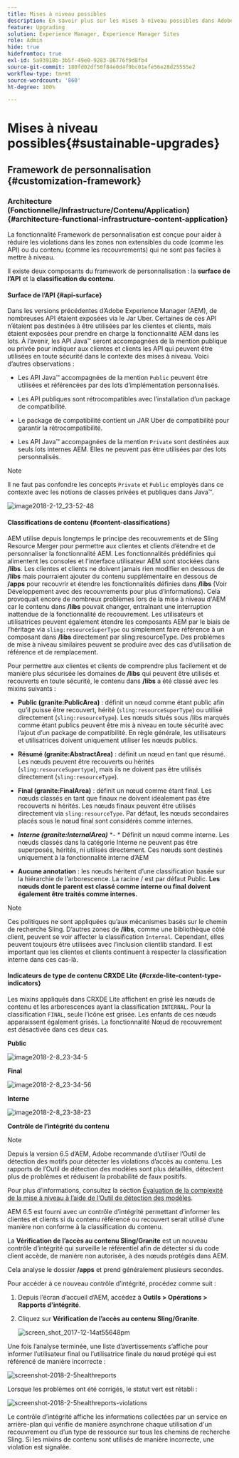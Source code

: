 ```yaml
---
title: Mises à niveau possibles
description: En savoir plus sur les mises à niveau possibles dans Adobe Experience Manager 6.4.
feature: Upgrading
solution: Experience Manager, Experience Manager Sites
role: Admin
hide: true
hidefromtoc: true
exl-id: 5a93918b-3b5f-49e0-9283-86776f9d8fb4
source-git-commit: 180fd02df50f84e0d4f9bc01efe56e28d25555e2
workflow-type: tm+mt
source-wordcount: '860'
ht-degree: 100%

---
```


# Mises à niveau possibles{#sustainable-upgrades}

## Framework de personnalisation {#customization-framework}

### Architecture (Fonctionnelle/Infrastructure/Contenu/Application)  {#architecture-functional-infrastructure-content-application}

La fonctionnalité Framework de personnalisation est conçue pour aider à réduire les violations dans les zones non extensibles du code (comme les API) ou du contenu (comme les recouvrements) qui ne sont pas faciles à mettre à niveau.

Il existe deux composants du framework de personnalisation : la **surface de l’API** et la **classification du contenu**.

#### Surface de l’API {#api-surface}

Dans les versions précédentes d’Adobe Experience Manager (AEM), de nombreuses API étaient exposées via le Jar Uber. Certaines de ces API n’étaient pas destinées à être utilisées par les clientes et clients, mais étaient exposées pour prendre en charge la fonctionnalité AEM dans les lots. À l’avenir, les API Java™ seront accompagnées de la mention publique ou privée pour indiquer aux clientes et clients les API qui peuvent être utilisées en toute sécurité dans le contexte des mises à niveau. Voici d’autres observations :

* Les API Java™ accompagnées de la mention `Public` peuvent être utilisées et référencées par des lots d’implémentation personnalisés.

* Les API publiques sont rétrocompatibles avec l’installation d’un package de compatibilité.
* Le package de compatibilité contient un JAR Uber de compatibilité pour garantir la rétrocompatibilité.
* Les API Java™ accompagnées de la mention `Private` sont destinées aux seuls lots internes AEM. Elles ne peuvent pas être utilisées par des lots personnalisés.

>[!NOTE]
>
>Il ne faut pas confondre les concepts `Private` et `Public` employés dans ce contexte avec les notions de classes privées et publiques dans Java™.

![image2018-2-12_23-52-48](assets/image2018-2-12_23-52-48.png)

#### Classifications de contenu {#content-classifications}

AEM utilise depuis longtemps le principe des recouvrements et de Sling Resource Merger pour permettre aux clientes et clients d’étendre et de personnaliser la fonctionnalité AEM. Les fonctionnalités prédéfinies qui alimentent les consoles et l&#39;interface utilisateur AEM sont stockées dans **/libs**. Les clientes et clients ne doivent jamais rien modifier en dessous de **/libs** mais pourraient ajouter du contenu supplémentaire en dessous de **/apps** pour recouvrir et étendre les fonctionnalités définies dans **/libs** (Voir Développement avec des recouvrements pour plus d’informations). Cela provoquait encore de nombreux problèmes lors de la mise à niveau d&#39;AEM car le contenu dans **/libs** pouvait changer, entraînant une interruption inattendue de la fonctionnalité de recouvrement. Les utilisateurs et utilisatrices peuvent également étendre les composants AEM par le biais de l’héritage via `sling:resourceSuperType` ou simplement faire référence à un composant dans **/libs** directement par sling:resourceType. Des problèmes de mise à niveau similaires peuvent se produire avec des cas d’utilisation de référence et de remplacement.

Pour permettre aux clientes et clients de comprendre plus facilement et de manière plus sécurisée les domaines de **/libs** qui peuvent être utilisés et recouverts en toute sécurité, le contenu dans **/libs** a été classé avec les mixins suivants :

* **Public (granite:PublicArea)** : définit un nœud comme étant public afin qu’il puisse être recouvert, hérité (`sling:resourceSuperType`) ou utilisé directement (`sling:resourceType`). Les nœuds situés sous /libs marqués comme étant publics peuvent être mis à niveau en toute sécurité avec l’ajout d’un package de compatibilité. En règle générale, les utilisateurs et utilisatrices doivent uniquement utiliser les nœuds publics.

* **Résumé (granite:AbstractArea)** : définit un nœud en tant que résumé. Les nœuds peuvent être recouverts ou hérités (`sling:resourceSupertype`), mais ils ne doivent pas être utilisés directement (`sling:resourceType`).

* **Final (granite:FinalArea)** : définit un nœud comme étant final. Les nœuds classés en tant que finaux ne doivent idéalement pas être recouverts ni hérités. Les nœuds finaux peuvent être utilisés directement via `sling:resourceType`. Par défaut, les nœuds secondaires placés sous le nœud final sont considérés comme internes.

* ***Interne (granite:InternalArea)*** *- * Définit un nœud comme interne. Les nœuds classés dans la catégorie Interne ne peuvent pas être superposés, hérités, ni utilisés directement. Ces nœuds sont destinés uniquement à la fonctionnalité interne d’AEM

* **Aucune annotation** : les nœuds héritent d’une classification basée sur la hiérarchie de l’arborescence. La racine / est par défaut Public. **Les nœuds dont le parent est classé comme interne ou final doivent également être traités comme internes.**

>[!NOTE]
>
>Ces politiques ne sont appliquées qu’aux mécanismes basés sur le chemin de recherche Sling. D’autres zones de **/libs**, comme une bibliothèque côté client, peuvent se voir affecter la classification `Internal`. Cependant, elles peuvent toujours être utilisées avec l’inclusion clientlib standard. Il est important que les clientes et clients continuent à respecter la classification interne dans ces cas-là.

#### Indicateurs de type de contenu CRXDE Lite {#crxde-lite-content-type-indicators}

Les mixins appliqués dans CRXDE Lite affichent en grisé les nœuds de contenu et les arborescences ayant la classification `INTERNAL`. Pour la classification `FINAL`, seule l’icône est grisée. Les enfants de ces nœuds apparaissent également grisés. La fonctionnalité Nœud de recouvrement est désactivée dans ces deux cas.

**Public**

![image2018-2-8_23-34-5](assets/image2018-2-8_23-34-5.png)

**Final**

![image2018-2-8_23-34-56](assets/image2018-2-8_23-34-56.png)

**Interne**

![image2018-2-8_23-38-23](assets/image2018-2-8_23-38-23.png)

**Contrôle de l’intégrité du contenu**

>[!NOTE]
>
>Depuis la version 6.5 d’AEM, Adobe recommande d’utiliser l’Outil de détection des motifs pour détecter les violations d’accès au contenu. Les rapports de l’Outil de détection des modèles sont plus détaillés, détectent plus de problèmes et réduisent la probabilité de faux positifs.
>
>Pour plus d’informations, consultez la section [Évaluation de la complexité de la mise à niveau à l’aide de l’Outil de détection des modèles](/help/sites-deploying/pattern-detector.md).

AEM 6.5 est fourni avec un contrôle d’intégrité permettant d’informer les clientes et clients si du contenu référencé ou recouvert serait utilisé d’une manière non conforme à la classification du contenu.

La **Vérification de l’accès au contenu Sling/Granite** est un nouveau contrôle d’intégrité qui surveille le référentiel afin de détecter si du code client accède, de manière non autorisée, à des nœuds protégés dans AEM.

Cela analyse le dossier **/apps** et prend généralement plusieurs secondes.

Pour accéder à ce nouveau contrôle d’intégrité, procédez comme suit :

1. Depuis l’écran d’accueil d’AEM, accédez à **Outils > Opérations > Rapports d&#39;intégrité**.
1. Cliquez sur **Vérification de l’accès au contenu Sling/Granite**.

   ![screen_shot_2017-12-14at55648pm](assets/screen_shot_2017-12-14at55648pm.png)

Une fois l’analyse terminée, une liste d’avertissements s’affiche pour informer l’utilisateur final ou l’utilisatrice finale du nœud protégé qui est référencé de manière incorrecte :

![screenshot-2018-2-5healthreports](assets/screenshot-2018-2-5healthreports.png)

Lorsque les problèmes ont été corrigés, le statut vert est rétabli :

![screenshot-2018-2-5healthreports-violations](assets/screenshot-2018-2-5healthreports-violations.png)

Le contrôle d’intégrité affiche les informations collectées par un service en arrière-plan qui vérifie de manière asynchrone chaque utilisation d&#39;un recouvrement ou d’un type de ressource sur tous les chemins de recherche Sling. Si les mixins de contenu sont utilisés de manière incorrecte, une violation est signalée.
